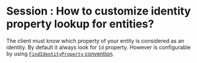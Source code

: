 # Session : How to customize identity property lookup for entities?

The client must know which property of your entity is considered as an identity. By default it always look for `Id` property. However is configurable by using [`FindIdentityProperty` convention](../../configuration/conventions/identifier-generation/global#findidentityproperty).